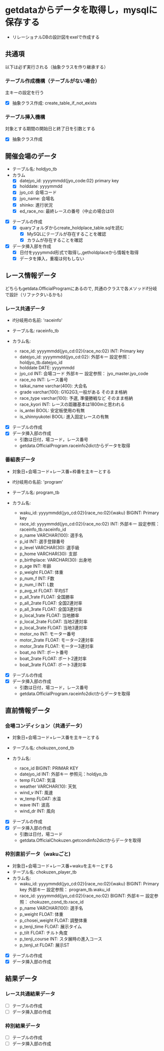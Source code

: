 # getdataからデータを取得し，mysqlに保存する

- リレーショナルDBの設計図をexelで作成する

## 共通項

以下は必ず実行される（抽象クラスを作り継承する）

### テーブル作成機構（テーブルがない場合）

主キーの設定を行う

- [x] 抽象クラス作成: create_table_if_not_exists

### テーブル挿入機構

対象とする期間の開始日と終了日を引数とする

- [x] 抽象クラス作成

## 開催会場のデータ

- テーブル名: holdjyo_tb
- カラム
  - [x] datejyo_id: yyyymmdd{jyo_code:02} primary key
  - [x] holddate: yyyymmdd
  - [x] jyo_cd: 会場コード
  - [x] jyo_name: 会場名
  - [x] shinko: 進行状況
  - [x] ed_race_no: 最終レースの番号（中止の場合は0)
- [x] テーブルの作成
  - [x] quaryフォルダからcreate_holdplace_table.sqlを読む
    - [x] MySQLにテーブルが存在することを確認
    - [x] カラムが存在することを確認
- [x] データ挿入部を作成
  - [x] 日付をyyyymmdd形式で取得し,getholdplaceから情報を取得
  - [x] データを挿入，重複は何もしない

## レース情報データ

どちらもgetdata.OfficialProgramにあるので,
共通のクラスで各メソッドif分岐で設計（リファクタいるかも)

### レース共通データ

- if分岐用の名前: 'raceinfo'

- テーブル名: raceinfo_tb
- カラム名:
  - race_id: yyyymmdd{jyo_cd:02}{race_no:02} INT: Primary key
  - datejyo_id: yyyymmdd{jyo_cd:02}: 外部キー 設定参照： holdjyo_tb.datejyo_id
  - holddate DATE: yyyymmdd
  - jyo_cd INT: 会場コード 外部キー 設定参照： jyo_master.jyo_code
  - race_no INT: レース番号
  - taikai_name varchar(400): 大会名
  - grade varchar(100): G1G2G3,一般がある そのまま格納
  - race_type varchar(100): 予選, 準優勝戦など そのまま格納
  - race_kyori INT: レースの距離基本は1800mと思われる
  - is_antei BOOL: 安定板使用の有無
  - is_shinnyukotei BOOL: 進入固定レースの有無
- [x] テーブルの作成
- [x] データ挿入部の作成
  - 引数は日付，場コード，レース番号
  - getdata.OfficialProgram.raceinfo2dictからデータを取得

### 番組表データ

- 対象日+会場コード+レース番+枠番を主キーとする

- if分岐用の名前: 'program'

- テーブル名: program_tb
- カラム名:
  - waku_id: yyyymmdd{jyo_cd:02}{race_no:02}{waku} BIGINT: Primary key
  - race_id: yyyymmdd{jyo_cd:02}{race_no:02} INT: 外部キー 設定参照： raceinfo_tb.raceinfo_id
  - p_name VARCHAR(100): 選手名
  - p_id INT: 選手登録番号
  - p_level VARCHAR(30): 選手級
  - p_home VARCHAR(30): 支部
  - p_birthplace: VARCHAR(30): 出身地
  - p_age INT: 年齢
  - p_weight FLOAT: 体重
  - p_num_f INT: F数
  - p_num_l INT: L数
  - p_avg_st FLOAT: 平均ST
  - p_all_1rate FLOAT: 全国勝率
  - p_all_2rate FLOAT: 全国2連対率
  - p_all_3rate FLOAT: 全国3連対率
  - p_local_1rate FLOAT: 当地勝率
  - p_local_2rate FLOAT: 当地2連対率
  - p_local_3rate FLOAT: 当地3連対率
  - motor_no INT: モーター番号
  - motor_2rate FLOAT: モーター2連対率
  - motor_3rate FLOAT: モーター3連対率
  - boat_no INT: ボート番号
  - boat_2rate FLOAT: ボート2連対率
  - boat_3rate FLOAT: ボート3連対率
- [x] テーブルの作成
- [x] データ挿入部の作成
  - 引数は日付，場コード，レース番号
  - getdata.OfficialProgram.raceinfo2dictからデータを取得

## 直前情報データ

### 会場コンディション（共通データ）

- 対象日+会場コード+レース番を主キーとする

- テーブル名: chokuzen_cond_tb
- カラム名:
  - race_id BIGINT: PRIMAR KEY
  - datejyo_id INT: 外部キー 参照元：holdjyo_tb
  - temp FLOAT: 気温
  - weather VARCHAR(10): 天気
  - wind_v INT: 風速
  - w_temp FLOAT: 水温
  - wave INT: 波高
  - wind_dr INT: 風向

- [x] テーブルの作成
- [x] データ挿入部の作成
  - 引数は日付，場コード
  - getdata.OfficialChokuzen.getcondinfo2dictからデータを取得

### 枠別直前データ（wakuごと)

- 対象日+会場コード+レース番+wakuを主キーとする
- テーブル名: chokuzen_player_tb
- カラム名:
  - waku_id: yyyymmdd{jyo_cd:02}{race_no:02}{waku} BIGINT: Primary key
      外部キー 設定参照： program_tb.waku_id
  - race_id: yyyymmdd{jyo_cd:02}{race_no:02} BIGINT: 
      外部キー 設定参照： chokuzen_cond_tb.race_id
  - p_name VARCHAR(100): 選手名
  - p_weight FLOAT: 体重
  - p_chosei_weight FLOAT: 調整体重
  - p_tenji_time FLOAT: 展示タイム
  - p_tilt FLOAT: チルト角度
  - p_tenji_course INT: スタ展時の進入コース
  - p_tenji_st FLOAT: 展示ST

- [x] テーブルの作成
- [x] データ挿入部の作成

## 結果データ

### レース共通結果データ

- [ ] テーブルの作成
- [ ] データ挿入部の作成

### 枠別結果データ

- [ ] テーブルの作成
- [ ] データ挿入部の作成
